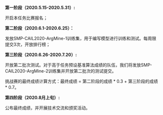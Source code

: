 **第一阶段（2020.5.15-2020.5.31）:**

开启本任务比赛报名；

**第二阶段（2020.6.1-2020.6.25）：**

发放SMP-CAIL2020-ArgMine-1训练集，用于编写模型进行训练和测试。每周限提交3次，开放排行榜；

**第三阶段（2020.6.26-2020.7.20）:**

开放第二批次测试。对于高于任务预设基准算法成绩的队伍，我们将发放SMP-CAIL2020-ArgMine-2训练集并开放第二批次的测试提交。

挑战赛的最终成绩计算方式：最终成绩 = 第二阶段的成绩 * 0.3 + 第三阶段的成绩 * 0.7。

**第四阶段（2020.8月上旬）:**

公布最终成绩，并开展技术交流和颁奖活动。

